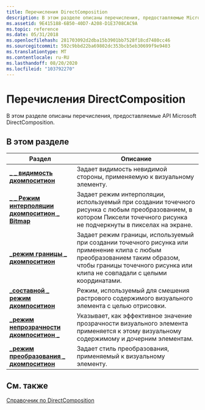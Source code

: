 ```yaml
---
title: Перечисления DirectComposition
description: В этом разделе описаны перечисления, предоставляемые Microsoft DirectComposition \ 32; API.
ms.assetid: 9E415188-6B50-40D7-A208-D1E3708CAC9A
ms.topic: reference
ms.date: 05/31/2018
ms.openlocfilehash: 281703092d2dba15b3901bb7528f18cd7480cc46
ms.sourcegitcommit: 592c9bbd22ba69802dc353bcb5eb30699f9e9403
ms.translationtype: MT
ms.contentlocale: ru-RU
ms.lasthandoff: 08/20/2020
ms.locfileid: "103792270"
---
```

# <a name="directcomposition-enumerations"></a>Перечисления DirectComposition

В этом разделе описаны перечисления, предоставляемые API Microsoft DirectComposition.

## <a name="in-this-section"></a>В этом разделе



| Раздел                                                                                                  | Описание                                                                                                                                                                                         |
|--------------------------------------------------------------------------------------------------------|-----------------------------------------------------------------------------------------------------------------------------------------------------------------------------------------------------|
| [**\_ \_ видимость дкомпоситион**](/windows/desktop/api/DcompTypes/ne-dcomptypes-dcomposition_backface_visibility)<br/>              | Задает видимость невидимой стороны, применяемую к визуальному элементу. <br/>                                                                                                                            |
| [**\_ \_ Режим интерполяции дкомпоситион \_ Bitmap**](/windows/desktop/api/DcompTypes/ne-dcomptypes-dcomposition_bitmap_interpolation_mode)<br/> | Задает режим интерполяции, используемый при создании точечного рисунка с любым преобразованием, в котором Пиксели точечного рисунка не подчеркнуты в пикселах на экране. <br/>         |
| [**\_режим границы \_ дкомпоситион**](/windows/desktop/api/DcompTypes/ne-dcomptypes-dcomposition_border_mode)<br/>                              | Задает режим границы, используемый при создании точечного рисунка или применение клипа с любым преобразованием таким образом, чтобы границы точечного рисунка или клипа не совпадали с целыми координатами. <br/> |
| [**\_составной \_ режим дкомпоситион**](/windows/desktop/api/DcompTypes/ne-dcomptypes-dcomposition_composite_mode)<br/>                        | Режим, используемый для смешения растрового содержимого визуального элемента с целью отрисовки.<br/>                                                                                                          |
| [**\_режим непрозрачности дкомпоситион \_**](/windows/desktop/api/dcomptypes/ne-dcomptypes-dcomposition_opacity_mode)<br/>                            | Указывает, как эффективное значение прозрачности визуального элемента применяется к этому визуальному содержимому и дочерним элементам.<br/>                                                                                  |
| [**\_режим преобразования \_ дкомпоситион**](/previous-versions/windows/desktop/legacy/dn904487(v=vs.85))<br/>                        | Задает стиль преобразования, применяемый к визуальному элементу. <br/>                                                                                                                                |



 

## <a name="related-topics"></a>См. также

<dl> <dt>

[Справочник по DirectComposition](reference.md)
</dt> </dl>

 

